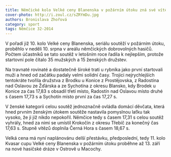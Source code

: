 ```yaml
---
title: Němčické kolo Velké ceny Blanenska v požárním útoku zná své vítěze
cover-photo: http://i.zoul.cz/sZRYmDu.jpg
authors: Bronislava Zhořová
category: sport
tags: Němčice 32-2014 
---
```


V pořadí již 10. kolo Velké ceny Blanenska, seriálu soutěží v požárním útoku, proběhlo v neděli 10. srpna v areálu němčických dobrovolných hasičů. Počtem účastníků se tato soutěž v letošním roce řadila k nejlepším, protože startovní pole čítalo 35 mužských a 15 ženských družstev.

Na travnaté rovinaté a dostatečně široké trati u rybníka jako první startovali muži a hned od začátku padaly velmi solidní časy. Trojici nejrychlejších tentokráte tvořila družstva z Brodku u Konice z Prostějovska, z Radostína nad Oslavou ze Žďárska a ze Sychotína z okresu Blansko, kdy Brodek u Konice za čas 17,83 s obsadil třetí místo, Radostín nad Oslavou místo druhé s časem 17,73 s a Sychotín místo první za čas 17,27 s.

V ženské kategorii celou soutěž jednoznačně ovládla domácí děvčata, která hned prvním ženským útokem soutěže nastavila pomyslnou laťku tak vysoko, že ji již nikdo nepokořil. Němčice tedy s časem 17,31 s celou soutěž vyhrály, hned za nimi se umístil Krokočín z okresu Třebíč za konečný čas 17,63 s. Stupně vítězů doplnila Černá Hora s časem 18,67 s.

Velká cena má nyní naplánovánu delší přestávku, předposlední, tedy 11. kolo Kvasar cupu Velké ceny Blanenska v požárním útoku proběhne až 13. září na nové hasičské dráze v Ostrově u Macochy.  